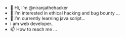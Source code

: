 - 👋 Hi, I’m @niranjathehacker
- 👀 I’m interested in ethical hacking and bug bounty ...
- 🌱 I’m currently learning java script...
- i am web developer..
- 📫 How to reach me  ...

<!---
niranjathehacker/niranjathehacker is a ✨ special ✨ repository because its `README.md` (this file) appears on your GitHub profile.
You can click the Preview link to take a look at your changes.
--->

